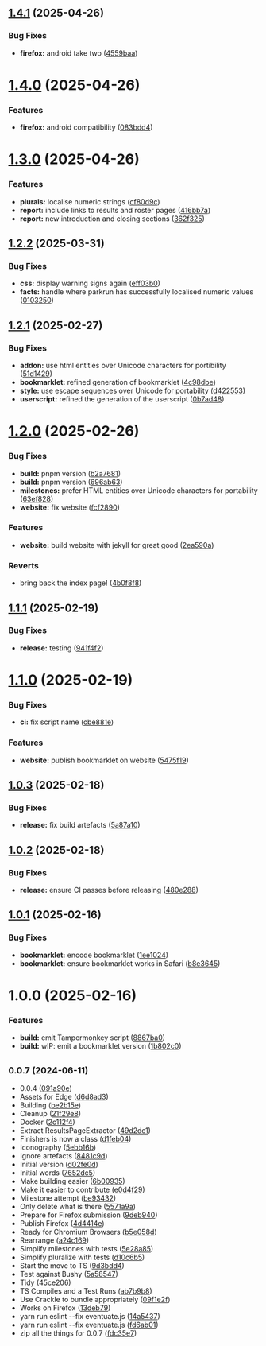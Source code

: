 ## [1.4.1](https://github.com/johnsyweb/eventuate/compare/v1.4.0...v1.4.1) (2025-04-26)


### Bug Fixes

* **firefox:** android take two ([4559baa](https://github.com/johnsyweb/eventuate/commit/4559baa67e164be62ea4198d4659058c6bfd4cc1))

# [1.4.0](https://github.com/johnsyweb/eventuate/compare/v1.3.0...v1.4.0) (2025-04-26)


### Features

* **firefox:** android compatibility ([083bdd4](https://github.com/johnsyweb/eventuate/commit/083bdd429f85c9caf6a61ab4d70c7b050d35fc4a))

# [1.3.0](https://github.com/johnsyweb/eventuate/compare/v1.2.2...v1.3.0) (2025-04-26)


### Features

* **plurals:** localise numeric strings ([cf80d9c](https://github.com/johnsyweb/eventuate/commit/cf80d9cdf5913fb2a9ba5ed11d8bde69f3277702))
* **report:** include links to results and roster pages ([416bb7a](https://github.com/johnsyweb/eventuate/commit/416bb7a543ad27b5924a6a1171c0ef7e3984568d))
* **report:** new introduction and closing sections ([362f325](https://github.com/johnsyweb/eventuate/commit/362f3258ace47adafd3cfa415b663f6bf072ef8b))

## [1.2.2](https://github.com/johnsyweb/eventuate/compare/v1.2.1...v1.2.2) (2025-03-31)


### Bug Fixes

* **css:** display warning signs again ([eff03b0](https://github.com/johnsyweb/eventuate/commit/eff03b0ec948a5b7d371f737dbe2fdec9db476e7))
* **facts:** handle where parkrun has successfully localised numeric values ([0103250](https://github.com/johnsyweb/eventuate/commit/0103250fe0ce763a5452f1592ae5df485d400313))

## [1.2.1](https://github.com/johnsyweb/eventuate/compare/v1.2.0...v1.2.1) (2025-02-27)


### Bug Fixes

* **addon:** use html entities over Unicode characters for portibility ([51d1429](https://github.com/johnsyweb/eventuate/commit/51d1429a59f5ba9ec8bd8abef2d56c24de04e286))
* **bookmarklet:** refined generation of bookmarklet ([4c98dbe](https://github.com/johnsyweb/eventuate/commit/4c98dbe60e14ace14aa5685d44f6403ed0233741))
* **style:** use escape sequences over Unicode for portability ([d422553](https://github.com/johnsyweb/eventuate/commit/d422553f65e4a037887084c7f267233da1ce7ae1))
* **userscript:** refined the generation of the userscript ([0b7ad48](https://github.com/johnsyweb/eventuate/commit/0b7ad480b099afddc0d9e9b6893bda27f1f60a2a))

# [1.2.0](https://github.com/johnsyweb/eventuate/compare/v1.1.1...v1.2.0) (2025-02-26)


### Bug Fixes

* **build:** pnpm version ([b2a7681](https://github.com/johnsyweb/eventuate/commit/b2a7681b26e2746d03daa4e5b0635385c63a5f09))
* **build:** pnpm version ([696ab63](https://github.com/johnsyweb/eventuate/commit/696ab6305a79050e6edf9e21b5130fac4de0fb30))
* **milestones:** prefer HTML entities over Unicode characters for portability ([63ef828](https://github.com/johnsyweb/eventuate/commit/63ef8289f37504f5fbf8b6e248b0ebace39d98e3))
* **website:** fix website ([fcf2890](https://github.com/johnsyweb/eventuate/commit/fcf289000aa6ba036dc5727bd3510c3910a0590f))


### Features

* **website:** build website with jekyll for great good ([2ea590a](https://github.com/johnsyweb/eventuate/commit/2ea590ac54db46b7eedcdccb557bf8b0ef013ea1))


### Reverts

* bring back the index page! ([4b0f8f8](https://github.com/johnsyweb/eventuate/commit/4b0f8f810b93ee1cffcba574e49e539d00dd2dcc))

## [1.1.1](https://github.com/johnsyweb/eventuate/compare/v1.1.0...v1.1.1) (2025-02-19)


### Bug Fixes

* **release:** testing ([941f4f2](https://github.com/johnsyweb/eventuate/commit/941f4f29e465f3cb82d29e9bef288473b2b084b8))

# [1.1.0](https://github.com/johnsyweb/eventuate/compare/v1.0.3...v1.1.0) (2025-02-19)


### Bug Fixes

* **ci:** fix script name ([cbe881e](https://github.com/johnsyweb/eventuate/commit/cbe881e603d5b5c5a0d69ee3c16b19f5af49d033))


### Features

* **website:** publish bookmarklet on website ([5475f19](https://github.com/johnsyweb/eventuate/commit/5475f1922676f133fd4b8c3222605b37c45ab214))

## [1.0.3](https://github.com/johnsyweb/eventuate/compare/v1.0.2...v1.0.3) (2025-02-18)


### Bug Fixes

* **release:** fix build artefacts ([5a87a10](https://github.com/johnsyweb/eventuate/commit/5a87a10918a038a915829fc75124467f6c3a7d2b))

## [1.0.2](https://github.com/johnsyweb/eventuate/compare/v1.0.1...v1.0.2) (2025-02-18)


### Bug Fixes

* **release:** ensure CI passes before releasing ([480e288](https://github.com/johnsyweb/eventuate/commit/480e2885f1ef609f4c78b77963f606fb6bbaef41))

## [1.0.1](https://github.com/johnsyweb/eventuate/compare/v1.0.0...v1.0.1) (2025-02-16)


### Bug Fixes

* **bookmarklet:** encode bookmarklet ([1ee1024](https://github.com/johnsyweb/eventuate/commit/1ee1024cdcc337193532ff5dc8ed9c1efe0d1e33))
* **bookmarklet:** ensure bookmarklet works in Safari ([b8e3645](https://github.com/johnsyweb/eventuate/commit/b8e3645416ebcfbe8ff8134e61a5fda7f1984c63))

# 1.0.0 (2025-02-16)


### Features

* **build:** emit Tampermonkey script ([8867ba0](https://github.com/johnsyweb/eventuate/commit/8867ba0162de423921cf29cb1fa118bd7aae585e))
* **build:** wIP: emit a bookmarklet version ([1b802c0](https://github.com/johnsyweb/eventuate/commit/1b802c023aa027a17a2b8081db8213b91dc384c3))

## <small>0.0.7 (2024-06-11)</small>

* 0.0.4 ([091a90e](https://github.com/johnsyweb/eventuate/commit/091a90e))
* Assets for Edge ([d6d8ad3](https://github.com/johnsyweb/eventuate/commit/d6d8ad3))
* Building ([be2b15e](https://github.com/johnsyweb/eventuate/commit/be2b15e))
* Cleanup ([21f29e8](https://github.com/johnsyweb/eventuate/commit/21f29e8))
* Docker ([2c112f4](https://github.com/johnsyweb/eventuate/commit/2c112f4))
* Extract ResultsPageExtractor ([49d2dc1](https://github.com/johnsyweb/eventuate/commit/49d2dc1))
* Finishers is now a class ([d1feb04](https://github.com/johnsyweb/eventuate/commit/d1feb04))
* Iconography ([5ebb16b](https://github.com/johnsyweb/eventuate/commit/5ebb16b))
* Ignore artefacts ([8481c9d](https://github.com/johnsyweb/eventuate/commit/8481c9d))
* Initial version ([d02fe0d](https://github.com/johnsyweb/eventuate/commit/d02fe0d))
* Initial words ([7652dc5](https://github.com/johnsyweb/eventuate/commit/7652dc5))
* Make building easier ([6b00935](https://github.com/johnsyweb/eventuate/commit/6b00935))
* Make it easier to contribute ([e0d4f29](https://github.com/johnsyweb/eventuate/commit/e0d4f29))
* Milestone attempt ([be93432](https://github.com/johnsyweb/eventuate/commit/be93432))
* Only delete what is there ([5571a9a](https://github.com/johnsyweb/eventuate/commit/5571a9a))
* Prepare for Firefox submission ([9deb940](https://github.com/johnsyweb/eventuate/commit/9deb940))
* Publish Firefox ([4d4414e](https://github.com/johnsyweb/eventuate/commit/4d4414e))
* Ready for Chromium Browsers ([b5e058d](https://github.com/johnsyweb/eventuate/commit/b5e058d))
* Rearrange ([a24c169](https://github.com/johnsyweb/eventuate/commit/a24c169))
* Simplify milestones with tests ([5e28a85](https://github.com/johnsyweb/eventuate/commit/5e28a85))
* Simplify pluralize with tests ([d10c6b5](https://github.com/johnsyweb/eventuate/commit/d10c6b5))
* Start the move to TS ([9d3bdd4](https://github.com/johnsyweb/eventuate/commit/9d3bdd4))
* Test against Bushy ([5a58547](https://github.com/johnsyweb/eventuate/commit/5a58547))
* Tidy ([45ce206](https://github.com/johnsyweb/eventuate/commit/45ce206))
* TS Compiles and a Test Runs ([ab7b9b8](https://github.com/johnsyweb/eventuate/commit/ab7b9b8))
* Use Crackle to bundle appropriately ([09f1e2f](https://github.com/johnsyweb/eventuate/commit/09f1e2f))
* Works on Firefox ([13deb79](https://github.com/johnsyweb/eventuate/commit/13deb79))
* yarn run eslint --fix eventuate.js ([14a5437](https://github.com/johnsyweb/eventuate/commit/14a5437))
* yarn run eslint --fix eventuate.js ([fd6ab01](https://github.com/johnsyweb/eventuate/commit/fd6ab01))
* zip all the things for 0.0.7 ([fdc35e7](https://github.com/johnsyweb/eventuate/commit/fdc35e7))
